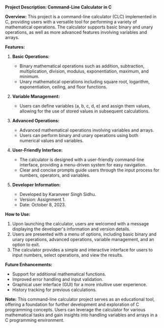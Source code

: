 **Project Description: Command-Line Calculator in C**

**Overview:**
This project is a command-line calculator (CLC) implemented in C, providing users with a versatile tool for performing a variety of mathematical operations. The calculator supports basic binary and unary operations, as well as more advanced features involving variables and arrays.

**Features:**

1. **Basic Operations:**
   - Binary mathematical operations such as addition, subtraction, multiplication, division, modulus, exponentiation, maximum, and minimum.
   - Unary mathematical operations including square root, logarithm, exponentiation, ceiling, and floor functions.

2. **Variable Management:**
   - Users can define variables (a, b, c, d, e) and assign them values, allowing for the use of stored values in subsequent calculations.

3. **Advanced Operations:**
   - Advanced mathematical operations involving variables and arrays.
   - Users can perform binary and unary operations using both numerical values and variables.

4. **User-Friendly Interface:**
   - The calculator is designed with a user-friendly command-line interface, providing a menu-driven system for easy navigation.
   - Clear and concise prompts guide users through the input process for numbers, operators, and variables.

5. **Developer Information:**
   - Developed by Karanveer Singh Sidhu.
   - Version: Assignment 1.
   - Date: October 8, 2023.

**How to Use:**
1. Upon launching the calculator, users are welcomed with a message displaying the developer's information and version details.
2. Users are presented with a menu of options, including basic binary and unary operations, advanced operations, variable management, and an option to exit.
3. The calculator provides a simple and interactive interface for users to input numbers, select operations, and view the results.

**Future Enhancements:**
   - Support for additional mathematical functions.
   - Improved error handling and input validation.
   - Graphical user interface (GUI) for a more intuitive user experience.
   - History tracking for previous calculations.

**Note:**
This command-line calculator project serves as an educational tool, offering a foundation for further development and exploration of C programming concepts. Users can leverage the calculator for various mathematical tasks and gain insights into handling variables and arrays in a C programming environment.
